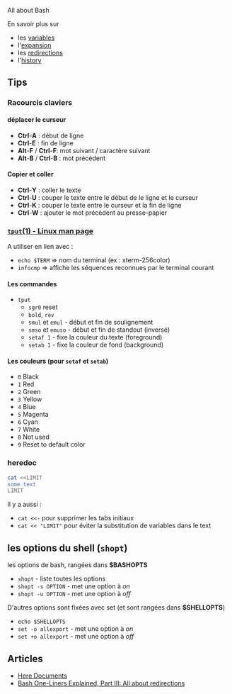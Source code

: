 All about Bash

En savoir plus sur 
- les [variables](./variables)
- l'[expansion](./expansion)
- les [redirections](./redirection)
- l'[history](./history)

## Tips

### Racourcis claviers
#### déplacer le curseur
- **Ctrl**-**A** : début de ligne
- **Ctrl**-**E** : fin de ligne
- **Alt**-**F** / **Ctrl**-**F**: mot suivant / caractère suivant
- **Alt**-**B** / **Ctrl**-**B** : mot précédent

#### Copier et coller
- **Ctrl**-**Y** : coller le texte
- **Ctrl**-**U** : couper le texte entre le début de le ligne et le curseur
- **Ctrl**-**K** : couper le texte entre le curseur et la fin de ligne
- **Ctrl**-**W** : ajouter le mot précédent au presse-papier 

### [`tput`(1) - Linux man page](https://linux.die.net/man/1/tput)
A utiliser en lien avec :
- `echo $TERM` => nom du terminal (ex : xterm-256color)
- `infocmp` => affiche les séquences reconnues par le terminal courant

#### Les commandes
- `tput` 
  - `sgr0` reset
  - `bold`, `rev`
  - `smul` et `emul` - début et fin de soulignement
  - `smso` et `emuso` - début et fin de standout (inversé)
  - `setaf 1` - fixe la couleur du texte (foreground)
  - `setab 1` - fixe la couleur de fond (background)

#### Les couleurs (pour `setaf` et `setab`)
- `0` 	Black
- `1` 	Red
- `2` 	Green
- `3` 	Yellow
- `4` 	Blue
- `5` 	Magenta
- `6` 	Cyan
- `7` 	White
- `8` 	Not used
- `9` 	Reset to default color

### 


### heredoc

```bash 
cat <<LIMIT
some text
LIMIT
```

Il y a aussi :
* ```cat <<-``` pour supprimer les tabs initiaux
* ```cat << "LIMIT"``` pour éviter la substitution de variables dans le text

## les options du shell (`shopt`)

les options de bash, rangées dans **$BASHOPTS**
- `shopt` - liste toutes les options
- `shopt -s OPTION` - met une option à *on*
- `shopt -u OPTION` - met une option à *off*

D'autres options sont fixées avec set (et sont rangées dans **$SHELLOPTS**)
- `echo $SHELLOPTS`
- `set -o allexport` - met une option à *on*
- `set +o allexport` - met une option à *off*
## Articles

* [Here Documents](http://tldp.org/LDP/abs/html/here-docs.html)
* [Bash One-Liners Explained, Part III: All about redirections](https://catonmat.net/bash-one-liners-explained-part-three)
